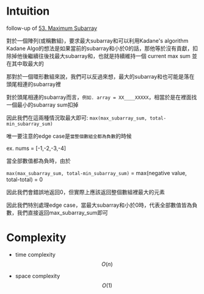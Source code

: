 # Intuition

follow-up of [53. Maximum Subarray](../53.%20Maximum%20Subarray/)

對於一個陣列(或稱數組)，要求最大subarray和可以利用Kadane's algorithm
Kadane Algo的想法是如果當前的subarray和小於0的話，那他等於沒有貢獻，扣除掉他後繼續往後找最大subarray和，也就是持續維持一個 current max sum 並在其中取最大的

那對於一個環形數組來說，我們可以反過來想，最大的subarray和也可能是落在頭尾相連的subarray裡

對於頭尾相連的subarray而言，`例如. array = XX____XXXXX`，相當於是在裡面找一個最小的subarray sum扣掉

因此我們在這兩種情況取最大即可: `max(max_subarray_sum, total-min_subarray_sum)`

唯一要注意的edge case是`當整個數組全都為負數`的時候

ex. nums = [-1,-2,-3,-4]

當全部數值都為負時，由於

`max(max_subarray_sum, total-min_subarray_sum)` = max(negative value, total-total) = 0

因此我們會錯誤地返回0，但實際上應該返回整個數組裡最大的元素

因此我們特別處理edge case，當最大subarray和小於0時，代表全部數值皆為負數，我們直接返回max_subarray_sum即可

# Complexity

- time complexity
$$O(n)$$

- space complexity
$$O(1)$$